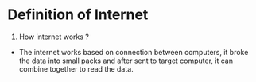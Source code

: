 # Definition of Internet

1. How internet works ?

- The internet works based on connection between computers, it broke the data into small packs and after sent to target computer, it can combine together to read the data.
